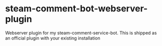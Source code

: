 # steam-comment-bot-webserver-plugin
Webserver plugin for my steam-comment-service-bot. This is shipped as an official plugin with your existing installation
